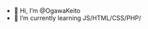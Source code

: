 - 👋 Hi, I’m @OgawaKeito
- 🌱 I’m currently learning JS/HTML/CSS/PHP/

<!---
OgawaKeito/OgawaKeito is a ✨ special ✨ repository because its `README.md` (this file) appears on your GitHub profile.
You can click the Preview link to take a look at your changes.
--->
